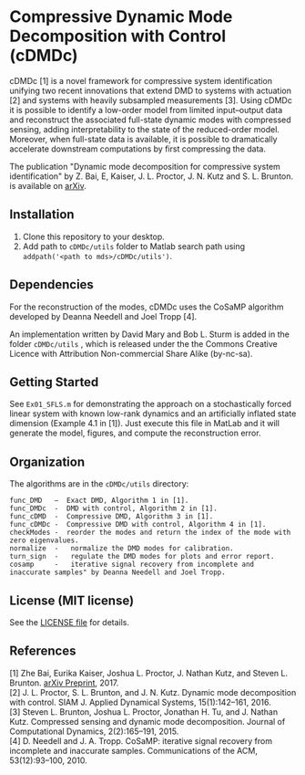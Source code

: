 # Compressive Dynamic Mode Decomposition with Control (cDMDc)
cDMDc [1] is a novel framework for compressive system identification unifying two recent innovations that extend DMD to systems with actuation [2] and systems with heavily subsampled measurements [3]. Using cDMDc it is possible to identify a low-order model from limited input–output data and reconstruct the associated full-state dynamic modes with compressed sensing, adding interpretability to the state of the reduced-order model. Moreover, when full-state data is available, it is possible to dramatically accelerate downstream computations by first compressing the data. 

The publication "Dynamic mode decomposition for compressive system identification"
by Z. Bai, E, Kaiser, J. L. Proctor, J. N. Kutz and S. L. Brunton. is available on [arXiv](https://arxiv.org/abs/1710.07737).

## Installation

1. Clone this repository to your desktop.
2. Add path to `cDMDc/utils` folder to Matlab search path using `addpath('<path to mds>/cDMDc/utils')`.

## Dependencies
For the reconstruction of the modes, cDMDc uses the CoSaMP algorithm developed by Deanna Needell and Joel Tropp [4].

An implementation written by David Mary and Bob L. Sturm is added in the folder `cDMDc/utils` , which is released under the the Commons Creative Licence with Attribution Non-commercial Share Alike (by-nc-sa).


## Getting Started

See `Ex01_SFLS.m` for demonstrating the approach on a stochastically forced linear system with known low-rank dynamics and an artificially inflated state dimension (Example 4.1 in [1]). Just execute this file in MatLab and it will generate the model, figures, and compute the reconstruction error.

## Organization

The algorithms are in the `cDMDc/utils` directory:
	
	func_DMD   —  Exact DMD, Algorithm 1 in [1].
	func_DMDc  -  DMD with control, Algorithm 2 in [1].
	func_cDMD  -  Compressive DMD, Algorithm 3 in [1].	
	func_cDMDc -  Compressive DMD with control, Algorithm 4 in [1].
	checkModes -  reorder the modes and return the index of the mode with zero eigenvalues.
	normalize  -   normalize the DMD modes for calibration.
	turn_sign  -   regulate the DMD modes for plots and error report.
	cosamp 	   -   iterative signal recovery from incomplete and inaccurate samples" by Deanna Needell and Joel Tropp.
    
## License (MIT license)

See the [LICENSE file](LICENSE) for details.

## References

[1] Zhe Bai, Eurika Kaiser, Joshua L. Proctor, J. Nathan Kutz, and Steven L. Brunton. [arXiv Preprint](https://arxiv.org/abs/1710.07737), 2017.<br />
[2] J. L. Proctor, S. L. Brunton, and J. N. Kutz. Dynamic mode decomposition with control. SIAM J. Applied Dynamical Systems, 15(1):142–161, 2016.<br />
[3] Steven L. Brunton, Joshua L. Proctor, Jonathan H. Tu, and J. Nathan Kutz. Compressed sensing and dynamic mode decomposition. Journal of Computational Dynamics, 2(2):165–191, 2015.<br />
[4] D. Needell and J. A. Tropp. CoSaMP: iterative signal recovery from incomplete and inaccurate samples. Communications of the ACM, 53(12):93–100, 2010.
